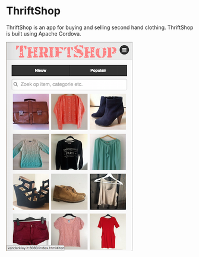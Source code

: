 ThriftShop
==========

ThriftShop is an app for buying and selling second hand clothing. ThriftShop is built using Apache Cordova.

![Alt text](/screens/screenshot.png?raw=true "screenshot")
